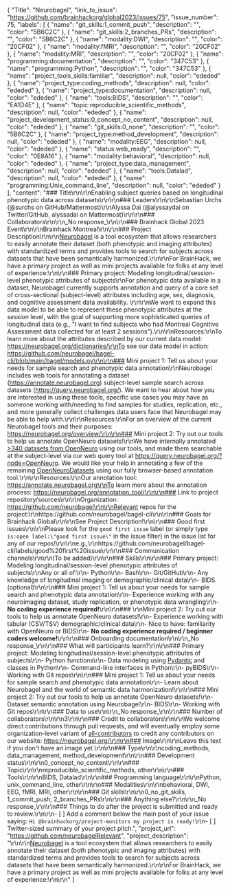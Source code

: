 {
  "Title": "Neurobagel",
  "link_to_issue": "https://github.com/brainhackorg/global2023/issues/75",
  "issue_number": 75,
  "labels": [
    {
      "name": "git_skills:1_commit_push",
      "description": "",
      "color": "5B6C2C"
    },
    {
      "name": "git_skills:2_branches_PRs",
      "description": "",
      "color": "5B6C2C"
    },
    {
      "name": "modality:DWI",
      "description": "",
      "color": "20CF02"
    },
    {
      "name": "modality:fMRI",
      "description": "",
      "color": "20CF02"
    },
    {
      "name": "modality:MRI",
      "description": "",
      "color": "20CF02"
    },
    {
      "name": "programming:documentation",
      "description": "",
      "color": "347C53"
    },
    {
      "name": "programming:Python",
      "description": "",
      "color": "347C53"
    },
    {
      "name": "project_tools_skills:familiar",
      "description": null,
      "color": "ededed"
    },
    {
      "name": "project_type:coding_methods",
      "description": null,
      "color": "ededed"
    },
    {
      "name": "project_type:documentation",
      "description": null,
      "color": "ededed"
    },
    {
      "name": "tools:BIDS",
      "description": "",
      "color": "EA1D4E"
    },
    {
      "name": "topic:reproducible_scientific_methods",
      "description": null,
      "color": "ededed"
    },
    {
      "name": "project_development_status:0_concept_no_content",
      "description": null,
      "color": "ededed"
    },
    {
      "name": "git_skills:0_none",
      "description": "",
      "color": "5B6C2C"
    },
    {
      "name": "project_type:method_development",
      "description": null,
      "color": "ededed"
    },
    {
      "name": "modality:EEG",
      "description": null,
      "color": "ededed"
    },
    {
      "name": "status:web_ready",
      "description": "",
      "color": "0E8A16"
    },
    {
      "name": "modality:behavioral",
      "description": null,
      "color": "ededed"
    },
    {
      "name": "project_type:data_management",
      "description": null,
      "color": "ededed"
    },
    {
      "name": "tools:Datalad",
      "description": null,
      "color": "ededed"
    },
    {
      "name": "programming:Unix_command_line",
      "description": null,
      "color": "ededed"
    }
  ],
  "content": "### Title\r\n\r\nEnabling subject queries based on longitudinal phenotypic data across datasets\r\n\r\n### Leaders\r\n\r\nSebastian Urchs (@surchs on GitHub/Mattermost)\r\nAlyssa Dai (@alyssaydai on Twitter/GitHub, alyssadai on Mattermost)\r\n\r\n### Collaborators\r\n\r\n_No response_\r\n\r\n### Brainhack Global 2023 Event\r\n\r\nBrainhack Montreal\r\n\r\n### Project Description\r\n\r\n[Neurobagel](https://www.neurobagel.org/) is a tool ecosystem that allows researchers to easily annotate their dataset (both phenotypic and imaging attributes) with standardized terms and provides tools to search for subjects across datasets that have been semantically harmonized.\r\n\r\nFor BrainHack, we have a primary project as well as mini projects available for folks at any level of experience:\r\n\r\n### Primary project: Modeling longitudinal/session-level phenotypic attributes of subjects\r\nFor phenotypic data available in a dataset, Neurobagel currently supports annotation and query of a core set of cross-sectional (subject-level) attributes including age, sex, diagnosis, and cognitive assessment data availability. \r\n\r\nWe want to expand this data model to be able to represent these phenotypic attributes at the _session_ level, with the goal of supporting more sophisticated queries of longitudinal data (e.g., \"I want to find subjects who had Montreal Cognitive Assessment data collected for at least 2 sessions\").\r\n\r\nResources:\r\nTo learn more about the attributes described by our current data model: https://neurobagel.org/dictionaries/\r\nTo see our data model in action: https://github.com/neurobagel/bagel-cli/blob/main/bagel/models.py\r\n\r\n### Mini project 1: Tell us about your needs for sample search and phenotypic data annotation\r\nNeurobagel includes web tools for annotating a dataset (https://annotate.neurobagel.org) subject-level sample search across datasets (https://query.neurobagel.org/). We want to hear about how you are interested in using these tools, specific use cases you may have as someone working with/needing to find samples for studies, replication, etc., and more generally collect challenges data users face that Neurobagel may be able to help with.\r\n\r\nResources:\r\nFor an overview of the current Neurobagel tools and their purposes: https://neurobagel.org/overview/\r\n\r\n### Mini project 2: Try out our tools to help us annotate OpenNeuro datasets!\r\nWe have internally annotated [>340 datasets from OpenNeuro](https://github.com/OpenNeuroDatasets-JSONLD) using our tools, and made them searchable at the subject-level via our web query tool at https://query.neurobagel.org/?node=OpenNeuro. We would like your help in annotating a few of the remaining [OpenNeuroDatasets](https://github.com/OpenNeuroDatasets) using our fully browser-based annotation tool.\r\n\r\nResources:\r\nOur annotation tool: https://annotate.neurobagel.org\r\nTo learn more about the annotation process: https://neurobagel.org/annotation_tool/\r\n\r\n### Link to project repository/sources\r\n\r\nOrganization: https://github.com/neurobagel\r\n\r\nRelevant repos for the project:\r\nhttps://github.com/neurobagel/bagel-cli\r\n\r\n### Goals for Brainhack Global\r\n\r\nSee Project Description!\r\n\r\n### Good first issues\r\n\r\nPlease look for the `good first issue` label (or simply type `is:open label:\"good first issue\"` in the issue filter) in the issue list for any of our repos!\r\n\r\ne.g.,\r\nhttps://github.com/neurobagel/bagel-cli/labels/good%20first%20issue\r\n\r\n### Communication channels\r\n\r\n(To be added)\r\n\r\n### Skills\r\n\r\n### Primary project: Modeling longitudinal/session-level phenotypic attributes of subjects\r\nAny or all of:\r\n- Python\r\n- Bash\r\n- Git/GitHub\r\n- Any knowledge of longitudinal imaging or demographic/clinical data\r\n- BIDS (optional)\r\n\r\n### Mini project 1: Tell us about your needs for sample search and phenotypic data annotation\r\n- Experience working with any neuroimaging dataset, study replication, or phenotypic data wrangling\r\n- **No coding experience required!**\r\n\r\n### \r\nMini project 2: Try out our tools to help us annotate OpenNeuro datasets!\r\n- Experience working with tabular (CSV/TSV) demographic/clinical data\r\n- Nice to have: familiarity with OpenNeuro or BIDS\r\n- **No coding experience required / beginner coders welcome!**\r\n\r\n### Onboarding documentation\r\n\r\n_No response_\r\n\r\n### What will participants learn?\r\n\r\n### Primary project: Modeling longitudinal/session-level phenotypic attributes of subjects\r\n- Python functions\r\n- Data modeling using [Pydantic](https://docs.pydantic.dev/latest/) and classes in Python\r\n- Command-line interfaces in Python\r\n- pyBIDS\r\n- Working with Git repos\r\n\r\n### Mini project 1: Tell us about your needs for sample search and phenotypic data annotation\r\n- Learn about Neurobagel and the world of semantic data harmonization!\r\n\r\n### Mini project 2: Try out our tools to help us annotate OpenNeuro datasets!\r\n- Dataset semantic annotation using Neurobagel\r\n- BIDS\r\n- Working with Git repos\r\n\r\n### Data to use\r\n\r\n_No response_\r\n\r\n### Number of collaborators\r\n\r\n3\r\n\r\n### Credit to collaborators\r\n\r\nWe welcome direct contributions through pull requests, and will eventually employ some organization-level variant of [all-contributors](https://github.com/all-contributors/all-contributors) to credit any contributors on our website: https://neurobagel.org/\r\n\r\n### Image\r\n\r\nLeave this text if you don't have an image yet.\r\n\r\n### Type\r\n\r\ncoding_methods, data_management, method_development\r\n\r\n### Development status\r\n\r\n0_concept_no_content\r\n\r\n### Topic\r\n\r\nreproducible_scientific_methods, other\r\n\r\n### Tools\r\n\r\nBIDS, Datalad\r\n\r\n### Programming language\r\n\r\nPython, unix_command_line, other\r\n\r\n### Modalities\r\n\r\nbehavioral, DWI, EEG, fMRI, MRI, other\r\n\r\n### Git skills\r\n\r\n0_no_git_skills, 1_commit_push, 2_branches_PRs\r\n\r\n### Anything else?\r\n\r\n_No response_\r\n\r\n### Things to do after the project is submitted and ready to review.\r\n\r\n- [ ] Add a comment below the main post of your issue saying: `Hi @brainhackorg/project-monitors my project is ready!`\r\n- [ ] Twitter-sized summary of your project pitch.",
  "project_url": "https://github.com/neurobagelRelevant",
  "project_description": "\r\n\r\n[Neurobagel](https://www.neurobagel.org/) is a tool ecosystem that allows researchers to easily annotate their dataset (both phenotypic and imaging attributes) with standardized terms and provides tools to search for subjects across datasets that have been semantically harmonized.\r\n\r\nFor BrainHack, we have a primary project as well as mini projects available for folks at any level of experience:\r\n\r\n"
}